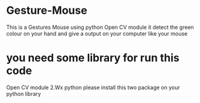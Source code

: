 # Gesture-Mouse
This is a Gestures Mouse using python Open CV module it detect the green colour on your hand and give a output  on your computer like your mouse

#  you need some library for run this code

Open CV module 2.Wx python please install this two package on your python library
